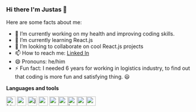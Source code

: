 ### Hi there I'm Justas 👋


Here are some facts about me:

- 🔭 I’m currently working on my health and improving coding skills. 
- 🌱 I’m currently learning React.js
- 👯 I’m looking to collaborate on cool React.js projects 
- 📫 How to reach me: [Linked In](https://www.linkedin.com/in/justas-titovec-69877517a/)
- 😄 Pronouns: he/him
- ⚡ Fun fact: I needed 6 years for working in logistics industry, to find out that coding is more fun and satisfying thing. 😃

**Languages and tools**

<img align="center" alt="html5" width="25px" src="https://cdn.jsdelivr.net/npm/simple-icons@3.2.0/icons/html5.svg" /> 
<img align="center" alt="css" width="25px" src="https://cdn.jsdelivr.net/npm/simple-icons@3.2.0/icons/css3.svg" /> <img align="center" alt="javascript" width="25px" src="https://cdn.jsdelivr.net/npm/simple-icons@3.2.0/icons/javascript.svg" /> <img align="center" alt="nodejs" width="25px" src="https://cdn.jsdelivr.net/npm/simple-icons@3.2.0/icons/node-dot-js.svg" />
<img align="center" alt="reactjs" width="25px" src="https://cdn.jsdelivr.net/npm/simple-icons@3.2.0/icons/react.svg" /><img align="center" alt="vuejs" width="25px" src="https://cdn.jsdelivr.net/npm/simple-icons@3.2.0/icons/vue-dot-js.svg" /><img align="center" alt="bootstrap" width="25px" src="https://cdn.jsdelivr.net/npm/simple-icons@3.2.0/icons/bootstrap.svg" /><img align="center" alt="sass" width="25px" src="https://cdn.jsdelivr.net/npm/simple-icons@3.2.0/icons/sass.svg" /><img align="center" alt="materialUI" width="25px" src="https://cdn.jsdelivr.net/npm/simple-icons@3.2.0/icons/material-ui.svg" />











